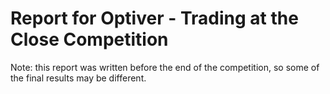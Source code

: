 # Report for Optiver - Trading at the Close Competition
Note: this report was written before the end of the competition, so some of the final results may be different.
